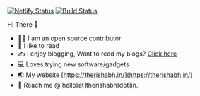 [![Netlify Status](https://api.netlify.com/api/v1/badges/7085e378-7558-4d7e-8adc-6ed45d72f0c5/deploy-status)](https://github.com/Rishabh04-02/Rishabh04-02) [![Build Status](https://travis-ci.com/Rishabh04-02/Rishabh04-02.svg?branch=master)](https://github.com/Rishabh04-02/Rishabh04-02)

Hi There 👋

* 🧑‍💻 I am an open source contributor
* 📖 I like to read
* ✍️ I enjoy blogging, Want to read my blogs? [Click here](https://therishabh.in/post/)
* 💻 Loves trying new software/gadgets
* 🌏 My website [https://therishabh.in/](https://therishabh.in/)
* 📇 Reach me @ hello[at]therishabh[dot]in.
